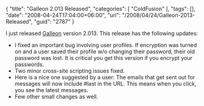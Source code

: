 {
	"title": "Galleon 2.013 Released",
	"categories": [
		"ColdFusion"
	],
	"tags": [],
	"date": "2008-04-24T17:04:00+06:00",
	"url": "/2008/04/24/Galleon-2013-Released",
	"guid": "2787"
}

I just released <a href="http://galleon.riaforge.org">Galleon</a> version 2.013. This release has the following updates:

<ul>
<li>I fixed an important bug involving user profiles. If encryption was turned on and a user saved their profile w/o changing their password, their old password was lost. It is critical you get this version if you encrypt your passwords.
<li>Two minor cross-site scripting issues fixed.
<li>Here is a nice one suggested by a user: The emails that get sent out for messages will now include #last in the URL. This means when you click, you see the latest messages.
<li>Few other small changes as well.
</ul>